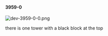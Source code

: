 #### 3959-0
![dev-3959-0-0.png](https://github.com/lil-lab/nlvr/raw/master/nlvr/dev/images/0/dev-3959-0-0.png "dev-3959-0-0.png")

there is one tower with a black block at the top
